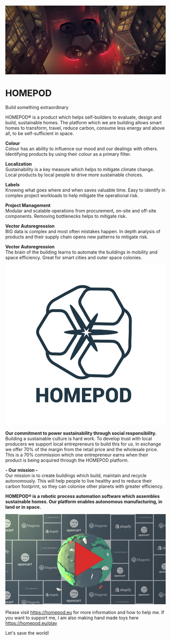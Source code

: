 ![Future Homes](https://github.com/homepods/homepod/blob/master/DRONE-01-edit.jpg?)

# HOMEPOD

Build something extraordinary

HOMEPOD® is a product which helps self-builders to evaluate, design and build, sustainable homes.
The platform which we are building allows smart homes to transform, travel, reduce carbon, consume less energy and above all, to be self-sufficient in space.

<b>Colour</b></br>
Colour has an ability to influence our mood and our dealings with others. Identifying products by using their colour as a primary filter.

<b>Localization</b></br>
Sustainability is a key measure which helps to mitigate climate change. Local products by local people to drive more sustainable choices.

<b>Labels</b></br>
Knowing what goes where and when saves valuable time. Easy to identify in complex project workloads to help mitigate the operational risk.

<b>Project Management</b></br>
Modular and scalable operations from procurement, on-site and off-site components. Removing bottlenecks helps to mitigate risk.

<b>Vector Autoregression</b></br>
BIG data is complex and most often mistakes happen. In depth analysis of products and their supply chain opens new patterns to mitigate risk.

<b>Vector Autoregression</b></br>
The brain of the building learns to automate the buildings in mobility and space efficiency. Great for smart cities and outer space colonies.


![Homepod Logo](https://github.com/homepods/homepod/blob/master/homepod-marca.jpg)


<b>Our commitment to power sustainability through social responsibility.</b></br>
Building a sustainable culture is hard work. To develop trust with local producers we support local entrepreneurs to build this for us. In exchange we offer 70% of the margin from the retail price and the wholesale price. This is a 70% commission which one entrepreneur earns when their product is being acquired through the HOMEPOD platform.

<b>- Our mission - </b></br>
Our mission is to create buildings which build, maintain and recycle autonomously. This will help people to live healthy and to reduce their carbon footprint, so they can colonise other planets with greater efficiency.

<b> HOMEPOD® is a robotic process automation software which assembles sustainable homes. Our platform enables autonomous manufacturing, in land or in space.</b></br>

[![HOMEPOD.EU video](https://github.com/homepods/homepod/blob/master/homepod-video.png)](https://player.vimeo.com/video/299248863)

Please visit https://homepod.eu for more information and how to help me.
If you want to support me, I am also making hand made toys here https://homepod.eu/play

Let's save the world!
